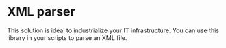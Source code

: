 # XML parser
This solution is ideal to industrialize your IT infrastructure.
You can use this library in your scripts to parse an XML file.

